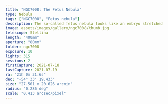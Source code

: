 ```yaml
---
title: "NGC7008: The Fetus Nebula"
type: Nebula
tags: ["NGC7008", "Fetus nebula"]
description: The so-called fetus nebula looks like an embryo stretched one light year in diameter waiting to be born 2,800 light years away.
image: assets/images/gallery/ngc7008/thumb.jpg
telescope: Stellina
length: "400mm"
aperture: "80mm"
folder: ngc7008
exposure: 10
lights: 315
sessions: 2
firstCapture: 2021-07-18 
lastCapture: 2021-07-19
ra: "21h 0m 31.6s"
dec: "+54° 33' 19.433"
size: "27.501 x 20.626 arcmin"
radius: "0.286 deg"
scale: "0.413 arcsec/pixel"
---
```

